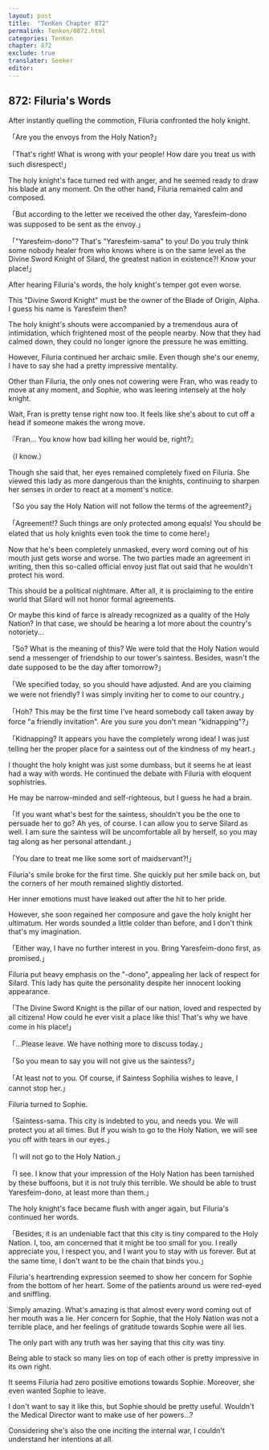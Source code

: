 ```yaml
---
layout: post
title:  "TenKen Chapter 872"
permalink: Tenken/0872.html
categories: TenKen
chapter: 872
exclude: true
translator: Seeker
editor: 
---
```

<h2>872: Filuria's Words</h2>

After instantly quelling the commotion, Filuria confronted the holy knight.

「Are you the envoys from the Holy Nation?」

「That's right! What is wrong with your people! How dare you treat us with such disrespect!」

The holy knight's face turned red with anger, and he seemed ready to draw his blade at any moment. On the other hand, Filuria remained calm and composed.

「But according to the letter we received the other day, Yaresfeim-dono was supposed to be sent as the envoy.」

「"Yaresfeim-dono"? That's "Yaresfeim-sama" to you! Do you truly think some nobody healer from who knows where is on the same level as the Divine Sword Knight of Silard, the greatest nation in existence?! Know your place!」

After hearing Filuria's words, the holy knight's temper got even worse.

This "Divine Sword Knight" must be the owner of the Blade of Origin, Alpha. I guess his name is Yaresfeim then?

The holy knight's shouts were accompanied by a tremendous aura of intimidation, which frightened most of the people nearby. Now that they had calmed down, they could no longer ignore the pressure he was emitting.

However, Filuria continued her archaic smile. Even though she's our enemy, I have to say she had a pretty impressive mentality.

Other than Filuria, the only ones not cowering were Fran, who was ready to move at any moment, and Sophie, who was leering intensely at the holy knight.

Wait, Fran is pretty tense right now too. It feels like she's about to cut off a head if someone makes the wrong move.

『Fran... You know how bad killing her would be, right?』

（I know.）

Though she said that, her eyes remained completely fixed on Filuria. She viewed this lady as more dangerous than the knights, continuing to sharpen her senses in order to react at a moment's notice.

「So you say the Holy Nation will not follow the terms of the agreement?」

「Agreement!? Such things are only protected among equals! You should be elated that us holy knights even took the time to come here!」

Now that he's been completely unmasked, every word coming out of his mouth just gets worse and worse. The two parties made an agreement in writing, then this so-called official envoy just flat out said that he wouldn't protect his word.

This should be a political nightmare. After all, it is proclaiming to the entire world that Silard will not honor formal agreements.

Or maybe this kind of farce is already recognized as a quality of the Holy Nation? In that case, we should be hearing a lot more about the country's notoriety...

「So? What is the meaning of this? We were told that the Holy Nation would send a messenger of friendship to our tower's saintess. Besides, wasn't the date supposed to be the day after tomorrow?」

「We specified today, so you should have adjusted. And are you claiming we were not friendly? I was simply inviting her to come to our country.」

「Hoh? This may be the first time I've heard somebody call taken away by force "a friendly invitation". Are you sure you don't mean "kidnapping"?」

「Kidnapping? It appears you have the completely wrong idea! I was just telling her the proper place for a saintess out of the kindness of my heart.」

I thought the holy knight was just some dumbass, but it seems he at least had a way with words. He continued the debate with Filuria with eloquent sophistries.

He may be narrow-minded and self-righteous, but I guess he had a brain.

「If you want what's best for the saintess, shouldn't you be the one to persuade her to go? Ah yes, of course. I can allow you to serve Silard as well. I am sure the saintess will be uncomfortable all by herself, so you may tag along as her personal attendant.」

「You dare to treat me like some sort of maidservant?!」

Filuria's smile broke for the first time. She quickly put her smile back on, but the corners of her mouth remained slightly distorted.

Her inner emotions must have leaked out after the hit to her pride.

However, she soon regained her composure and gave the holy knight her ultimatum. Her words sounded a little colder than before, and I don't think that's my imagination.

「Either way, I have no further interest in you. Bring Yaresfeim-dono first, as promised.」

Filuria put heavy emphasis on the "-dono", appealing her lack of respect for Silard. This lady has quite the personality despite her innocent looking appearance.

「The Divine Sword Knight is the pillar of our nation, loved and respected by all citizens! How could he ever visit a place like this! That's why we have come in his place!」

「...Please leave. We have nothing more to discuss today.」

「So you mean to say you will not give us the saintess?」

「At least not to you. Of course, if Saintess Sophilia wishes to leave, I cannot stop her.」

Filuria turned to Sophie.

「Saintess-sama. This city is indebted to you, and needs you. We will protect you at all times. But if you wish to go to the Holy Nation, we will see you off with tears in our eyes.」

「I will not go to the Holy Nation.」

「I see. I know that your impression of the Holy Nation has been tarnished by these buffoons, but it is not truly this terrible. We should be able to trust Yaresfeim-dono, at least more than them.」

The holy knight's face became flush with anger again, but Filuria's continued her words.

「Besides, it is an undeniable fact that this city is tiny compared to the Holy Nation. I, too, am concerned that it might be too small for you. I really appreciate you, I respect you, and I want you to stay with us forever. But at the same time, I don't want to be the chain that binds you.」

Filuria's heartrending expression seemed to show her concern for Sophie from the bottom of her heart. Some of the patients around us were red-eyed and sniffling.

Simply amazing. What's amazing is that almost every word coming out of her mouth was a lie. Her concern for Sophie, that the Holy Nation was not a terrible place, and her feelings of gratitude towards Sophie were all lies.

The only part with any truth was her saying that this city was tiny.

Being able to stack so many lies on top of each other is pretty impressive in its own right.

It seems Filuria had zero positive emotions towards Sophie. Moreover, she even wanted Sophie to leave.

I don't want to say it like this, but Sophie should be pretty useful. Wouldn't the Medical Director want to make use of her powers...?

Considering she's also the one inciting the internal war, I couldn't understand her intentions at all.



